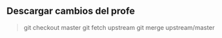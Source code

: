 ## Descargar cambios del profe
> git checkout master
> git fetch upstream
> git merge upstream/master